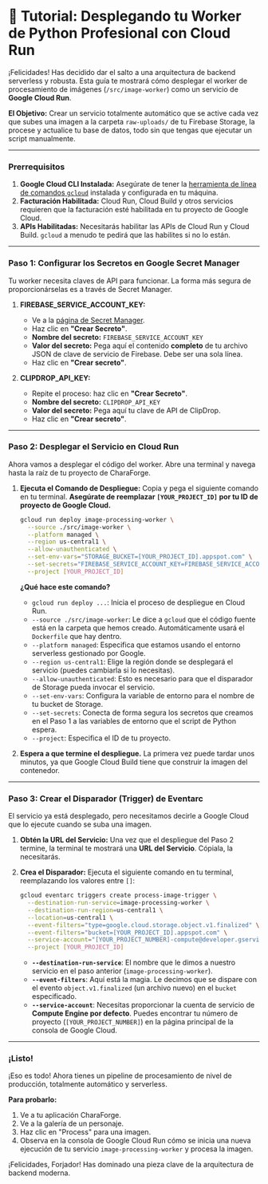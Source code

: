 # 🚀 Tutorial: Desplegando tu Worker de Python Profesional con Cloud Run

¡Felicidades! Has decidido dar el salto a una arquitectura de backend serverless y robusta. Esta guía te mostrará cómo desplegar el worker de procesamiento de imágenes (`/src/image-worker`) como un servicio de **Google Cloud Run**.

**El Objetivo:** Crear un servicio totalmente automático que se active cada vez que subes una imagen a la carpeta `raw-uploads/` de tu Firebase Storage, la procese y actualice tu base de datos, todo sin que tengas que ejecutar un script manualmente.

---

### Prerrequisitos

1.  **Google Cloud CLI Instalada:** Asegúrate de tener la [herramienta de línea de comandos `gcloud`](https://cloud.google.com/sdk/docs/install) instalada y configurada en tu máquina.
2.  **Facturación Habilitada:** Cloud Run, Cloud Build y otros servicios requieren que la facturación esté habilitada en tu proyecto de Google Cloud.
3.  **APIs Habilitadas:** Necesitarás habilitar las APIs de Cloud Run y Cloud Build. `gcloud` a menudo te pedirá que las habilites si no lo están.

---

### Paso 1: Configurar los Secretos en Google Secret Manager

Tu worker necesita claves de API para funcionar. La forma más segura de proporcionárselas es a través de Secret Manager.

1.  **FIREBASE_SERVICE_ACCOUNT_KEY:**
    *   Ve a la [página de Secret Manager](https://console.cloud.google.com/security/secret-manager).
    *   Haz clic en **"Crear Secreto"**.
    *   **Nombre del secreto:** `FIREBASE_SERVICE_ACCOUNT_KEY`
    *   **Valor del secreto:** Pega aquí el contenido **completo** de tu archivo JSON de clave de servicio de Firebase. Debe ser una sola línea.
    *   Haz clic en **"Crear secreto"**.

2.  **CLIPDROP_API_KEY:**
    *   Repite el proceso: haz clic en **"Crear Secreto"**.
    *   **Nombre del secreto:** `CLIPDROP_API_KEY`
    *   **Valor del secreto:** Pega aquí tu clave de API de ClipDrop.
    *   Haz clic en **"Crear secreto"**.

---

### Paso 2: Desplegar el Servicio en Cloud Run

Ahora vamos a desplegar el código del worker. Abre una terminal y navega hasta la raíz de tu proyecto de CharaForge.

1.  **Ejecuta el Comando de Despliegue:**
    Copia y pega el siguiente comando en tu terminal. **Asegúrate de reemplazar `[YOUR_PROJECT_ID]` por tu ID de proyecto de Google Cloud.**

    ```bash
    gcloud run deploy image-processing-worker \
      --source ./src/image-worker \
      --platform managed \
      --region us-central1 \
      --allow-unauthenticated \
      --set-env-vars="STORAGE_BUCKET=[YOUR_PROJECT_ID].appspot.com" \
      --set-secrets="FIREBASE_SERVICE_ACCOUNT_KEY=FIREBASE_SERVICE_ACCOUNT_KEY:latest,CLIPDROP_API_KEY=CLIPDROP_API_KEY:latest" \
      --project [YOUR_PROJECT_ID]
    ```

    **¿Qué hace este comando?**
    *   `gcloud run deploy ...`: Inicia el proceso de despliegue en Cloud Run.
    *   `--source ./src/image-worker`: Le dice a `gcloud` que el código fuente está en la carpeta que hemos creado. Automáticamente usará el `Dockerfile` que hay dentro.
    *   `--platform managed`: Especifica que estamos usando el entorno serverless gestionado por Google.
    *   `--region us-central1`: Elige la región donde se desplegará el servicio (puedes cambiarla si lo necesitas).
    *   `--allow-unauthenticated`: Esto es necesario para que el disparador de Storage pueda invocar el servicio.
    *   `--set-env-vars`: Configura la variable de entorno para el nombre de tu bucket de Storage.
    *   `--set-secrets`: Conecta de forma segura los secretos que creamos en el Paso 1 a las variables de entorno que el script de Python espera.
    *   `--project`: Especifica el ID de tu proyecto.

2.  **Espera a que termine el despliegue.** La primera vez puede tardar unos minutos, ya que Google Cloud Build tiene que construir la imagen del contenedor.

---

### Paso 3: Crear el Disparador (Trigger) de Eventarc

El servicio ya está desplegado, pero necesitamos decirle a Google Cloud que lo ejecute cuando se suba una imagen.

1.  **Obtén la URL del Servicio:** Una vez que el despliegue del Paso 2 termine, la terminal te mostrará una **URL del Servicio**. Cópiala, la necesitarás.

2.  **Crea el Disparador:** Ejecuta el siguiente comando en tu terminal, reemplazando los valores entre `[]`:

    ```bash
    gcloud eventarc triggers create process-image-trigger \
      --destination-run-service=image-processing-worker \
      --destination-run-region=us-central1 \
      --location=us-central1 \
      --event-filters="type=google.cloud.storage.object.v1.finalized" \
      --event-filters="bucket=[YOUR_PROJECT_ID].appspot.com" \
      --service-account="[YOUR_PROJECT_NUMBER]-compute@developer.gserviceaccount.com" \
      --project [YOUR_PROJECT_ID]
    ```
    *   **`--destination-run-service`**: El nombre que le dimos a nuestro servicio en el paso anterior (`image-processing-worker`).
    *   **`--event-filters`**: Aquí está la magia. Le decimos que se dispare con el evento `object.v1.finalized` (un archivo nuevo) en el `bucket` especificado.
    *   **`--service-account`**: Necesitas proporcionar la cuenta de servicio de **Compute Engine por defecto**. Puedes encontrar tu número de proyecto (`[YOUR_PROJECT_NUMBER]`) en la página principal de la consola de Google Cloud.

---

### ¡Listo!

¡Eso es todo! Ahora tienes un pipeline de procesamiento de nivel de producción, totalmente automático y serverless.

**Para probarlo:**
1.  Ve a tu aplicación CharaForge.
2.  Ve a la galería de un personaje.
3.  Haz clic en "Process" para una imagen.
4.  Observa en la consola de Google Cloud Run cómo se inicia una nueva ejecución de tu servicio `image-processing-worker` y procesa la imagen.

¡Felicidades, Forjador! Has dominado una pieza clave de la arquitectura de backend moderna.
